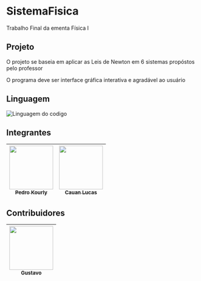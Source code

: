 # SistemaFisica
Trabalho Final da ementa Física I 

## Projeto
O projeto se baseia em aplicar as Leis de Newton em 6 sistemas propóstos pelo professor

O programa deve ser interface gráfica interativa e agradável ao usuário

## Linguagem
![Linguagem do codigo](https://www.freepnglogos.com/uploads/html5-logo-png/html5-logo-devextreme-multi-purpose-controls-html-javascript-3.png)

## Integrantes
| [<img src="https://avatars.githubusercontent.com/KyKirma" width=115><br><sub>Pedro Kourly</sub>](https://github.com/KyKirma) | [<img src="https://avatars.githubusercontent.com/cauanlsreis" width=115><br><sub>Cauan Lucas</sub>](https://github.com/cauanlsreis)
| :---: | :---: |

## Contribuidores
| [<img src="https://avatars.githubusercontent.com/gustavomcss" width=115><br><sub>Gustavo</sub>](https://github.com/gustavomcss) |
| :---: |
